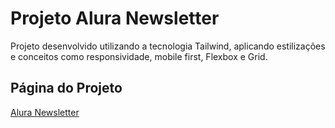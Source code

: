 # Projeto Alura Newsletter

Projeto desenvolvido utilizando a tecnologia Tailwind, aplicando estilizações e conceitos como responsividade, mobile first, Flexbox e Grid.

## Página do Projeto

[Alura Newsletter](https://yapeansa.github.io/projeto-aluranewsletter/)
